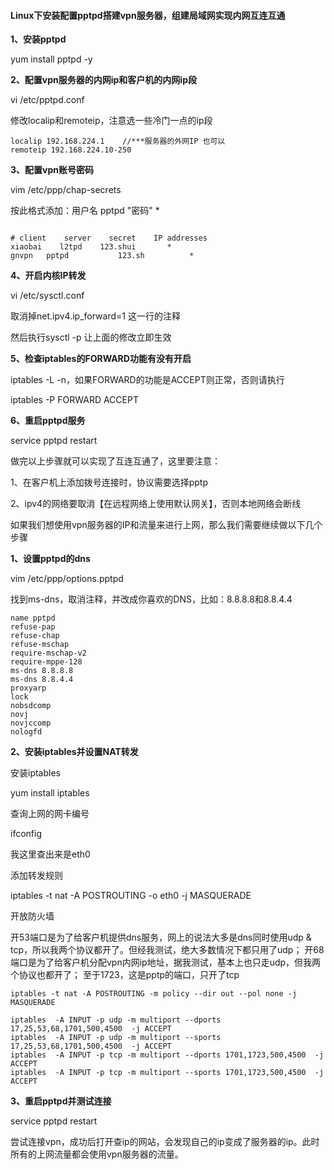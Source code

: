 #### **Linux下安装配置pptpd搭建vpn服务器，组建局域网实现内网互连互通**

**1、安装pptpd**

yum  install pptpd  -y 



**2、配置vpn服务器的内网ip和客户机的内网ip段**

vi /etc/pptpd.conf

修改localip和remoteip，注意选一些冷门一点的ip段

```text
localip 192.168.224.1    //***服务器的外网IP 也可以
remoteip 192.168.224.10-250
```

**3、配置vpn账号密码**

vim /etc/ppp/chap-secrets

按此格式添加：用户名 pptpd "密码" *

```

# client    server    secret    IP addresses
xiaobai    l2tpd    123.shui       *
gnvpn   pptpd           123.sh          *

```







**4、开启内核IP转发**

vi /etc/sysctl.conf

取消掉net.ipv4.ip_forward=1 这一行的注释

然后执行sysctl -p 让上面的修改立即生效



**5、检查iptables的FORWARD功能有没有开启**

iptables -L -n，如果FORWARD的功能是ACCEPT则正常，否则请执行

iptables -P FORWARD ACCEPT



**6、重启pptpd服务**

service pptpd restart



做完以上步骤就可以实现了互连互通了，这里要注意：

1、在客户机上添加拨号连接时，协议需要选择pptp

 2、ipv4的网络要取消【在远程网络上使用默认网关】，否则本地网络会断线 

如果我们想使用vpn服务器的IP和流量来进行上网，那么我们需要继续做以下几个步骤

**1、设置pptpd的dns**

vim /etc/ppp/options.pptpd

找到ms-dns，取消注释，并改成你喜欢的DNS，比如：8.8.8.8和8.8.4.4

```
name pptpd
refuse-pap
refuse-chap
refuse-mschap
require-mschap-v2
require-mppe-128
ms-dns 8.8.8.8
ms-dns 8.8.4.4
proxyarp
lock
nobsdcomp 
novj
novjccomp
nologfd

```



**2、安装iptables并设置NAT转发**

安装iptables

yum  install iptables



查询上网的网卡编号

ifconfig

我这里查出来是eth0



添加转发规则

iptables -t nat -A POSTROUTING -o eth0 -j MASQUERADE

开放防火墙

 开53端口是为了给客户机提供dns服务，网上的说法大多是dns同时使用udp & tcp，所以我两个协议都开了。但经我测试，绝大多数情况下都只用了udp；
开68端口是为了给客户机分配vpn内网ip地址，据我测试，基本上也只走udp，但我两个协议也都开了；
至于1723，这是pptp的端口，只开了tcp 

```
iptables -t nat -A POSTROUTING -m policy --dir out --pol none -j MASQUERADE

iptables  -A INPUT -p udp -m multiport --dports 17,25,53,68,1701,500,4500  -j ACCEPT
iptables  -A INPUT -p udp -m multiport --sports 17,25,53,68,1701,500,4500  -j ACCEPT
iptables  -A INPUT -p tcp -m multiport --dports 1701,1723,500,4500  -j ACCEPT
iptables  -A INPUT -p tcp -m multiport --sports 1701,1723,500,4500  -j ACCEPT
```



**3、重启pptpd并测试连接**

service pptpd restart

 尝试连接vpn，成功后打开查ip的网站，会发现自己的ip变成了服务器的ip。此时所有的上网流量都会使用vpn服务器的流量。 